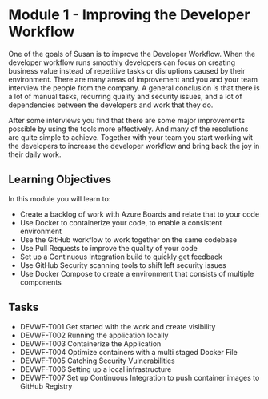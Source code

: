 # Module 1 - Improving the Developer Workflow

One of the goals of Susan is to improve the Developer Workflow. When the developer workflow runs smoothly developers can focus on creating business value instead of repetitive tasks or disruptions caused by their environment. There are many areas of improvement and you and your team interview the people from the company. A general conclusion is that there is a lot of manual tasks, recurring quality and security issues, and a lot of dependencies between the developers and work that they do.

After some interviews you find that there are some major improvements possible by using the tools more effectively. And many of the resolutions are quite simple to achieve. Together with your team you start working wit the developers to increase the developer workflow and bring back the joy in their daily work.

## Learning Objectives

In this module you will learn to:

* Create a backlog of work with Azure Boards and relate that to your code
* Use Docker to containerize your code, to enable a consistent environment
* Use the GitHub workflow to work together on the same codebase
* Use Pull Requests to improve the quality of your code
* Set up a Continuous Integration build to quickly get feedback
* Use GitHub Security scanning tools to shift left security issues
* Use Docker Compose to create a environment that consists of multiple components

## Tasks

* DEVWF-T001 Get started with the work and create visibility
* DEVWF-T002 Running the application locally
* DEVWF-T003 Containerize the Application
* DEVWF-T004 Optimize containers with a multi staged Docker File
* DEVWF-T005 Catching Security Vulnerabilities
* DEVWF-T006 Setting up a local infrastructure
* DEVWF-T007 Set up Continuous Integration to push container images to GitHub Registry
